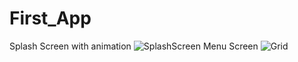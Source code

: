 # First_App
Splash Screen with animation
![SplashScreen](https://user-images.githubusercontent.com/47665779/70939779-03bbb480-205a-11ea-9564-629d521ff8c0.png)
Menu Screen
![Grid](https://user-images.githubusercontent.com/47665779/70939931-55fcd580-205a-11ea-9590-41dcc8062508.png)
